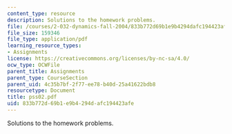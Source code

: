 ```yaml
---
content_type: resource
description: Solutions to the homework problems.
file: /courses/2-032-dynamics-fall-2004/833b772d69b1e9b4294dafc194423afe_pss02.pdf
file_size: 159346
file_type: application/pdf
learning_resource_types:
- Assignments
license: https://creativecommons.org/licenses/by-nc-sa/4.0/
ocw_type: OCWFile
parent_title: Assignments
parent_type: CourseSection
parent_uid: 4c35b7bf-2f77-ee78-b40d-25a41622bdb8
resourcetype: Document
title: pss02.pdf
uid: 833b772d-69b1-e9b4-294d-afc194423afe
---
```

Solutions to the homework problems.